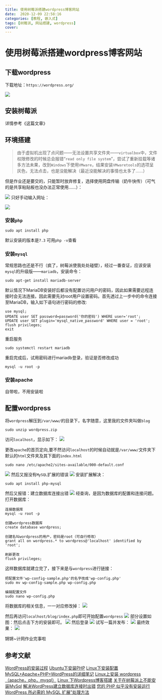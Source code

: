 ```yaml
---
title: 使用树莓派搭建wordpress博客网站
date:  2020-12-09 22:58:16
categories: [教程, 嵌入式]
tags: [树莓派, 网站搭建, wordpress]
cover: 
---
```


# 使用树莓派搭建wordpress博客网站

## 下载wordpress
下载地址：`https://wordpress.org/`

<!--more-->

![](/images/使用树莓派搭建wordpress博客网站/46f1b7ce-9f21-444b-b252-ec0892dd70d8.png)

## 安装树莓派
详情参考《这篇文章》

## 环境搭建
> 由于虚拟机出现了点问题——无法设置共享文件夹——`virtualbox`中，文件权限修改的时候总会报错“`read only file system`”，尝试了重新挂载等诸多方法未果，改到`Windows`下使用`VMware`，结果安装`VMwaretools`的选项呈灰色，无法点击，也是没能解决（最近没能解决的事情也太多了……）

但是作业还是要交的，只能暂时放弃修复，选择使用网盘传输（奶牛快传）（可气的是共享粘贴板也没办法正常使用……）：

![](/images/使用树莓派搭建wordpress博客网站/3b4c819a-8183-4e49-b79a-d75eb2fabcc2.png)
只好手动输入网址：

![](/images/使用树莓派搭建wordpress博客网站/ff160488-6d22-4a2a-a586-26627bfe9073.png)
### 安装`php`

```
sudo apt install php
```
默认安装的版本是`7.3`
可用`php -v`查看

### 安装`mysql`
常规思路也还是不行（疯了，树莓派使我处处碰壁），经过一番查证，应该安装`mysql`的升级版——`mariadb`，安装命令：

```
sudo apt-get install mariadb-server
```
默认情况下MariaDB安装好后都没有配置访问用户的密码，因此如果需要远程连接时会无法连接。因此需要先对root用户设置密码。首先透过上一步中的命令连接至MariaDB，输入如下语句进行密码的修改:

```
use mysql;
UPDATE user SET password=password('你的密码') WHERE user='root';
UPDATE user SET plugin='mysql_native_password' WHERE user = 'root';
flush privileges;
exit
```
重启服务
```
sudo systemctl restart mariadb
```

重启完成后，试用密码进行mariadb登录，验证是否修改成功
```
mysql -u root -p
```
### 安装apache
自带啦，不用安装啦

## 配置wordpress
将`wordpress`解压到`/var/www/`的目录下，名字随意，这里我的文件夹叫做`blog`
```
sudo unzip wordpress.zip
```
访问`localhost`，显示如下：
![](/images/使用树莓派搭建wordpress博客网站/19d506c3-cf88-48c7-a589-14a9ebf75185.png)

更改`apache`的首页定向,要不然访问`localhost`的时候自动就是`/var/www/`文件夹下默认的`html`文件夹及其下面的`index.html`
```
sudo nano /etc/apache2/sites-available/000-default.conf
```
![](/images/使用树莓派搭建wordpress博客网站/fd161472-ea7c-4638-bcb6-9d25b722b4ab.png)
然后又报没有`MySQL`扩展的错误
![](/images/使用树莓派搭建wordpress博客网站/8aee8efa-51a5-4abd-9a3f-d529469fe89d.png)
安装扩展解决：
```
sudo apt install php-mysql
```
然后又报错：建立数据库连接出错
![](/images/使用树莓派搭建wordpress博客网站/c74c9e22-024f-4745-b9aa-210fb1278562.png)
经查询，是因为数据库的配置和连接问题。
打开数据库：
```
连接数据库
mysql -u root -p

创建wordpress数据库
create database wordpress;

创建名叫wordpress的用户，密码是root（可自行修改）
grant all on wordpress.* to wordpress@'localhost' identified by 'root';

刷新更改
flush privileges;
```
这样数据库就建立完了，接下来是与`wordpress`进行链接：
```
把配置文件'wp-config-sample.php'的名字改成'wp-config.php'
sudo mv wp-config-sample.php wp-config.php

编辑配置文件
sudo nano wp-config.php
```
将数据库的相关信息，一一对应修改掉：
![](/images/使用树莓派搭建wordpress博客网站/19cc7f6b-7115-4075-9bc6-97abef24924f.png)

然后再访问`localhost/blog/index.php`即可开始配置`wordpress`
![](/images/使用树莓派搭建wordpress博客网站/30a69add-e0c2-4de5-a3eb-697752dd5940.png)
部分设置如图：然后点击下方的安装即可。
![](/images/使用树莓派搭建wordpress博客网站/bc7e6993-72a9-4a86-aef6-c472a85b1967.png)
然后登录
![](/images/使用树莓派搭建wordpress博客网站/6390f0cf-5828-4ca2-8e8b-f8b05f759e35.png)
试写一篇并发布：
![](/images/使用树莓派搭建wordpress博客网站/3d5f2fc7-0d53-421d-8262-4c90871eeaa7.png)
最终效果：
![](/images/使用树莓派搭建wordpress博客网站/ceebb4eb-a3e1-4f38-b759-6fde31795529.png)

锵锵~计网作业完事啦

## 参考文献
[WordPress的安装过程](http://codex.wordpress.org.cn/WordPress%E7%9A%84%E5%AE%89%E8%A3%85%E8%BF%87%E7%A8%8B#.E8.91.97.E5.90.8D.E7.9A.845.E5.88.86.E9.92.9F.E5.AE.89.E8.A3.85.E6.AD.A5.E9.AA.A4)
[Ubuntu下安装PHP](https://blog.csdn.net/sitebus/article/details/97435428)
[Linux下安装配置MySQL+Apache+PHP+WordPress的详细笔记](https://www.cnblogs.com/bluewelkin/p/3808226.html)
[Linux上安装 wordpress（apache，php，mysql）](https://blog.csdn.net/danmaidesenling/article/details/51280273)
[Linux 下Wordpress博客搭建](https://www.cnblogs.com/ftl1012/p/9302206.html)
[关于在树莓派上不能安装MySql](https://blog.csdn.net/armcsdn/article/details/100481814)
[解决WordPress建立数据库连接时出错](https://www.wpdaxue.com/error-establishing-a-database-connection.html)
[您的 PHP 似乎没有安装运行 WordPress 所必需的 MySQL 扩展”处理方法](https://www.cnblogs.com/x_wukong/p/5859882.html)

